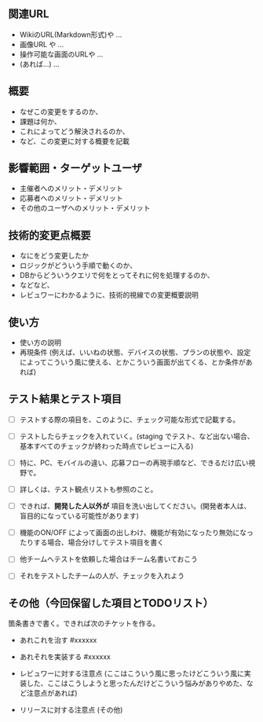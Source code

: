 ## 関連URL

* WikiのURL(Markdown形式)や ...
* 画像URL や ...
* 操作可能な画面のURLや ...
* (あれば...) ...


## 概要

* なぜこの変更をするのか、
* 課題は何か、
* これによってどう解決されるのか、
* など、この変更に対する概要を記載


## 影響範囲・ターゲットユーザ

* 主催者へのメリット・デメリット
* 応募者へのメリット・デメリット
* その他のユーザへのメリット・デメリット


## 技術的変更点概要

* なにをどう変更したか
* ロジックがどういう手順で動くのか、
* DBからどういうクエリで何をとってそれに何を処理するのか、
* などなど、
* レビュワーにわかるように、技術的視線での変更概要説明


## 使い方

* 使い方の説明
* 再現条件 (例えば、いいねの状態、デバイスの状態、プランの状態や、設定によってこういう風に使える、とかこういう画面が出てくる、とか条件があれば)


## テスト結果とテスト項目

* [ ] テストする際の項目を、このように、チェック可能な形式で記載する。
* [ ] テストしたらチェックを入れていく。(staging でテスト、など出ない場合、基本すべてのチェックが終わった時点でレビューに入る)
* [ ] 特に、PC、モバイルの違い、応募フローの再現手順など、できるだけ広い視野で。
* [ ] 詳しくは、テスト観点リストも参照のこと。
* [ ] できれば、**開発した人以外が** 項目を洗い出してください。(開発者本人は、盲目的になっている可能性があります)
* [ ] 機能のON/OFF によって画面の出しわけ、機能が有効になったり無効になったりする場合、場合分けしてテスト項目を書く
* [ ] 他チームへテストを依頼した場合はチーム名書いておこう
* [ ] それをテストしたチームの人が、チェックを入れよう


## その他（今回保留した項目とTODOリスト）

箇条書きで書く。できれば次のチケットを作る。

* あれこれを治す #xxxxxx
* あれそれを実装する #xxxxxx

* レビュワーに対する注意点 (ここはこういう風に思ったけどこういう風に実装した、ここはこうしようと思ったんだけどこういう悩みがありやめた、など注意点があれば)
* リリースに対する注意点 (その他)
